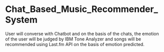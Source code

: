 # Chat_Based_Music_Recommender_System
User will converse with Chatbot and on the basis of the chats, the emotion of the user will be judged by IBM Tone Analyzer and songs will be recommended using Last.fm API on the basis of emotion predicted.
